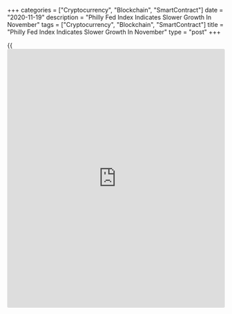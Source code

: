 +++
categories = ["Cryptocurrency", "Blockchain", "SmartContract"]
date = "2020-11-19"
description = "Philly Fed Index Indicates Slower Growth In November"
tags = ["Cryptocurrency", "Blockchain", "SmartContract"]
title = "Philly Fed Index Indicates Slower Growth In November"
type = "post"
+++

{{<iframe id="large-banner" src="https://www.bounty.group/#slide=28.0" width="100%" height="600" scrolling="no" style="border: 0px solid rgb(216, 221, 230); border-radius: 3px;">}}

Philadelphia-area manufacturing activity has seen continued growth in
the month of November, the Federal Reserve Bank of Philadelphia revealed
in a report on Thursday, although the pace of growth slowed compared to
the previous month.

The report said the Philly Fed Index pulled back to 26.3 in November
after spiking to 32.3 in October, but a positive reading still indicates
growth in regional manufacturing activity. Economists had expected the
index to drop to 22.0.

The pullback by the headline index came as the new orders index slumped
to 37.9 in November from 42.6 in October and the shipments index plunged
to 24.9 from 46.5.

Meanwhile, the number of employees index jumped to 27.2 in November from
12.7 in October, indicating a notable acceleration in the pace of job
growth.

The report said the prices paid index also surged up to 38.9 in November
from 28.5 in October, while the prices received index spiked to 25.4
from 14.0.

Looking ahead, the Philly Fed said most future indexes moderated this
month but continue to indicate that firms expect growth over the next
six months.

The diffusion index for future general activity tumbled to 44.3 in
November after soaring to a four-month high of 62.7 in October.

"Manufacturing staged a fairly solid recovery from the depths of the
pandemic crisis, but we're concerned about future activity as the
pandemic surges and lawmakers look unlikely to deliver imminent and
major fiscal aid," said Oren Klachkin, Lead U.S. Economist at Oxford
Economics.

He added, "Weakening demand, a fading fiscal boost, ongoing supply chain
issues, and an accelerating pandemic crisis risk hobbling
manufacturing's recovery ahead."

On Monday, the New York Fed released a separate report showing New York
manufacturing activity unexpectedly expanded at a slower rate in the
month of November.

The New York Fed said its general [business][1] conditions index fell to
6.3 in November from 10.5 in October. While a positive reading still
indicates growth in regional manufacturing activity, economists had
expected the index to rise to 13.5.

For comments and feedback [contact](https://www.playgroundfx.com/contact/): editorial@rtt[news](https://www.letsplayfx.com/blog/forex-news-website/).com

[Economic News][2]

 **What parts of the world are seeing the best (and worst) economic
performances lately? Click[here][3] to check out our [Econ Scorecard][3]
and find out! See up-to-the-moment [ranking](https://www.playgroundfx.com/blog/crypto-exchange-ranking/)s for the best and worst
performers in [GDP][4], [unemployment rate][5], [inflation][6] and much
more.**

   1. www.rtt[news](https://www.letsplayfx.com/blog/forex-news-website/).com/Content/Business.aspx
   2. www.rtt[news](https://www.letsplayfx.com/blog/forex-news-website/).com/Content/EconomicNews.aspx
   3. www.rtt[news](https://www.letsplayfx.com/blog/forex-news-website/).com/economic-scorecard/world-rank/PPI/highest-performance.aspx
   4. www.rtt[news](https://www.letsplayfx.com/blog/forex-news-website/).com/economic-scorecard/world-rank/GDP/highest-performance.aspx
   5. www.rtt[news](https://www.letsplayfx.com/blog/forex-news-website/).com/economic-scorecard/world-rank/unemployment-rate/lowest-performance.aspx
   6. www.rtt[news](https://www.letsplayfx.com/blog/forex-news-website/).com/economic-scorecard/world-rank/CPI/highest-performance.aspx